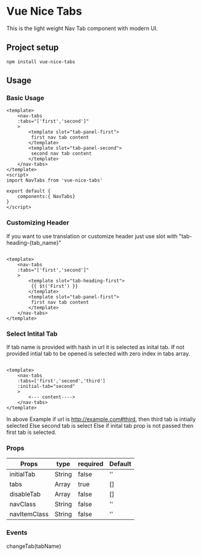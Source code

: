 # Vue Nice Tabs
This is the light weight Nav Tab component with modern UI. 
## Project setup
```
npm install vue-nice-tabs
```

## Usage
### Basic Usage
```
<template>
    <nav-tabs
    :tabs="['first','second']"
    >
        <template slot="tab-panel-first">
         first nav tab content
        </template>
        <template slot="tab-panel-second">
         second nav tab content
        </template>
    </nav-tabs>
</template>
<script>
import NavTabs from 'vue-nice-tabs'

export default {
    components:{ NavTabs}
}
</script>
```
### Customizing Header

If you want to use translation or customize header just use slot with "tab-heading-{tab_name}"

```

<template>
    <nav-tabs
    :tabs="['first','second']"
    >
        <template slot="tab-heading-first">
         {{ $t('First') }}
        </template>
        <template slot="tab-panel-first">
         first nav tab content
        </template>
    </nav-tabs>
</template>
```
### Select Intital Tab

If tab name is provided with hash in url it is selected as inital tab.
If not provided intial tab to be opened is selected with zero index in tabs array.

```

<template>
    <nav-tabs
    :tabs=['first','second','third']
    :initial-tab="second"
    >
        <--- content---->
    </nav-tabs>
</template>
```

In above Example if url is http://example.com#third,  then third tab is intially selected
Else second tab is select
Else if inital tab prop is not passed then first tab is selected.

### Props


| Props         | type      | required   | Default           |
| ------------- | --------- | ---------- | ----------------  |
| initialTab    | String    | false      | ''                |
| tabs          | Array     | true       | []                |
| disableTab    | Array     | false      | []                |
| navClass      | String    | false      | ''                |
| navItemClass  | String    | false      | ''                |

### Events

changeTab(tabName)
